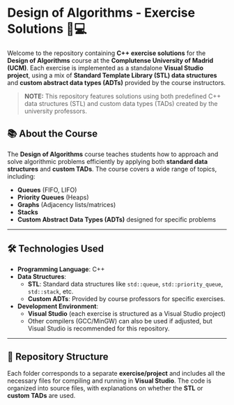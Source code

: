 # Design of Algorithms - Exercise Solutions 📘💻

Welcome to the repository containing **C++ exercise solutions** for the **Design of Algorithms** course at the **Complutense University of Madrid (UCM)**. Each exercise is implemented as a standalone **Visual Studio project**, using a mix of **Standard Template Library (STL) data structures** and **custom abstract data types (ADTs)** provided by the course instructors.

> **NOTE:** This repository features solutions using both predefined C++ data structures (STL) and custom data types (TADs) created by the university professors.

## 📚 About the Course

The **Design of Algorithms** course teaches students how to approach and solve algorithmic problems efficiently by applying both **standard data structures** and **custom TADs**. The course covers a wide range of topics, including:

- **Queues** (FIFO, LIFO)
- **Priority Queues** (Heaps)
- **Graphs** (Adjacency lists/matrices)
- **Stacks**
- **Custom Abstract Data Types (ADTs)** designed for specific problems

---

## 🛠 Technologies Used

- **Programming Language**: C++
- **Data Structures**:
  - **STL**: Standard data structures like `std::queue`, `std::priority_queue`, `std::stack`, etc.
  - **Custom ADTs**: Provided by course professors for specific exercises.
- **Development Environment**: 
  - **Visual Studio** (each exercise is structured as a Visual Studio project)
  - Other compilers (GCC/MinGW) can also be used if adjusted, but Visual Studio is recommended for this repository.

---

## 📂 Repository Structure

Each folder corresponds to a separate **exercise/project** and includes all the necessary files for compiling and running in **Visual Studio**. The code is organized into source files, with explanations on whether the **STL** or **custom TADs** are used.